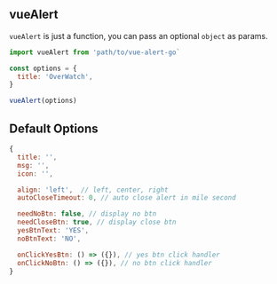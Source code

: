 ## vueAlert
`vueAlert` is just a function, you can pass an optional `object` as params.

```javascript
import vueAlert from 'path/to/vue-alert-go`

const options = {
  title: 'OverWatch',
}

vueAlert(options)
```

## Default Options
```javascript
{
  title: '',
  msg: '',
  icon: '',

  align: 'left',  // left, center, right
  autoCloseTimeout: 0, // auto close alert in mile second

  needNoBtn: false, // display no btn
  needCloseBtn: true, // display close btn
  yesBtnText: 'YES',
  noBtnText: 'NO',

  onClickYesBtn: () => ({}), // yes btn click handler
  onClickNoBtn: () => ({}), // no btn click handler
}
```